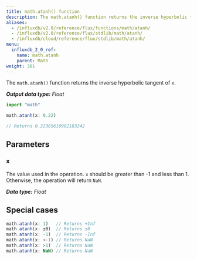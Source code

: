 ```yaml
---
title: math.atanh() function
description: The math.atanh() function returns the inverse hyperbolic tangent of `x`.
aliases:
  - /influxdb/v2.0/reference/flux/functions/math/atanh/
  - /influxdb/v2.0/reference/flux/stdlib/math/atanh/
  - /influxdb/cloud/reference/flux/stdlib/math/atanh/
menu:
  influxdb_2_0_ref:
    name: math.atanh
    parent: Math
weight: 301
---
```


The `math.atanh()` function returns the inverse hyperbolic tangent of `x`.

_**Output data type:** Float_

```js
import "math"

math.atanh(x: 0.22)

// Returns 0.22365610902183242
```

## Parameters

### x
The value used in the operation.
`x` should be greater than -1 and less than 1.
Otherwise, the operation will return `NaN`.

_**Data type:** Float_

## Special cases
```js
math.atanh(x: 1)   // Returns +Inf
math.atanh(x: ±0)  // Returns ±0
math.atanh(x: -1)  // Returns -Inf
math.atanh(x: <-1) // Returns NaN
math.atanh(x: >1)  // Returns NaN
math.atanh(x: NaN) // Returns NaN
```
